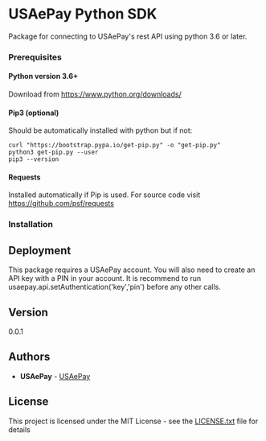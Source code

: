 # USAePay Python SDK

Package for connecting to USAePay's rest API using python 3.6 or later.

### Prerequisites

#### Python version 3.6+
Download from https://www.python.org/downloads/

#### Pip3 (optional)
Should be automatically installed with python but if not:
```
curl "https://bootstrap.pypa.io/get-pip.py" -o "get-pip.py"
python3 get-pip.py --user
pip3 --version
```

#### Requests
Installed automatically if Pip is used.  For source code visit https://github.com/psf/requests

### Installation


## Deployment

This package requires a USAePay account.  You will also need to create an API key with a PIN in your account.  It is recommend to run usaepay.api.setAuthentication('key','pin') before any other calls.

## Version
 
0.0.1

## Authors

* **USAePay** - [USAePay](https://secure.usaepay.com)

## License

This project is licensed under the MIT License - see the [LICENSE.txt](LICENSE.txt) file for details
